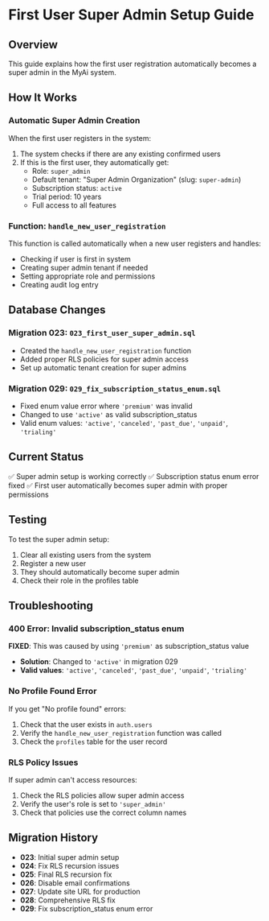 # First User Super Admin Setup Guide

## Overview
This guide explains how the first user registration automatically becomes a super admin in the MyAi system.

## How It Works

### Automatic Super Admin Creation
When the first user registers in the system:
1. The system checks if there are any existing confirmed users
2. If this is the first user, they automatically get:
   - Role: `super_admin`
   - Default tenant: "Super Admin Organization" (slug: `super-admin`)
   - Subscription status: `active`
   - Trial period: 10 years
   - Full access to all features

### Function: `handle_new_user_registration`
This function is called automatically when a new user registers and handles:
- Checking if user is first in system
- Creating super admin tenant if needed
- Setting appropriate role and permissions
- Creating audit log entry

## Database Changes

### Migration 023: `023_first_user_super_admin.sql`
- Created the `handle_new_user_registration` function
- Added proper RLS policies for super admin access
- Set up automatic tenant creation for super admins

### Migration 029: `029_fix_subscription_status_enum.sql`
- Fixed enum value error where `'premium'` was invalid
- Changed to use `'active'` as valid subscription_status
- Valid enum values: `'active'`, `'canceled'`, `'past_due'`, `'unpaid'`, `'trialing'`

## Current Status
✅ Super admin setup is working correctly
✅ Subscription status enum error fixed
✅ First user automatically becomes super admin with proper permissions

## Testing
To test the super admin setup:
1. Clear all existing users from the system
2. Register a new user
3. They should automatically become super admin
4. Check their role in the profiles table

## Troubleshooting

### 400 Error: Invalid subscription_status enum
**FIXED**: This was caused by using `'premium'` as subscription_status value
- **Solution**: Changed to `'active'` in migration 029
- **Valid values**: `'active'`, `'canceled'`, `'past_due'`, `'unpaid'`, `'trialing'`

### No Profile Found Error
If you get "No profile found" errors:
1. Check that the user exists in `auth.users`
2. Verify the `handle_new_user_registration` function was called
3. Check the `profiles` table for the user record

### RLS Policy Issues
If super admin can't access resources:
1. Check the RLS policies allow super admin access
2. Verify the user's role is set to `'super_admin'`
3. Check that policies use the correct column names

## Migration History
- **023**: Initial super admin setup
- **024**: Fix RLS recursion issues
- **025**: Final RLS recursion fix
- **026**: Disable email confirmations
- **027**: Update site URL for production
- **028**: Comprehensive RLS fix
- **029**: Fix subscription_status enum error 